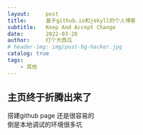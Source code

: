```yaml
---
layout:     post
title:      基于github.io和jekyll的个人博客
subtitle:   Keep And Accept Change
date:       2022-03-28
author:     打个大西瓜
# header-img: img/post-bg-hacker.jpg
catalog: true
tags:
    - 其他
---
```


## 主页终于折腾出来了
搭建github page 还是很容易的  
倒是本地调试的环境很多坑